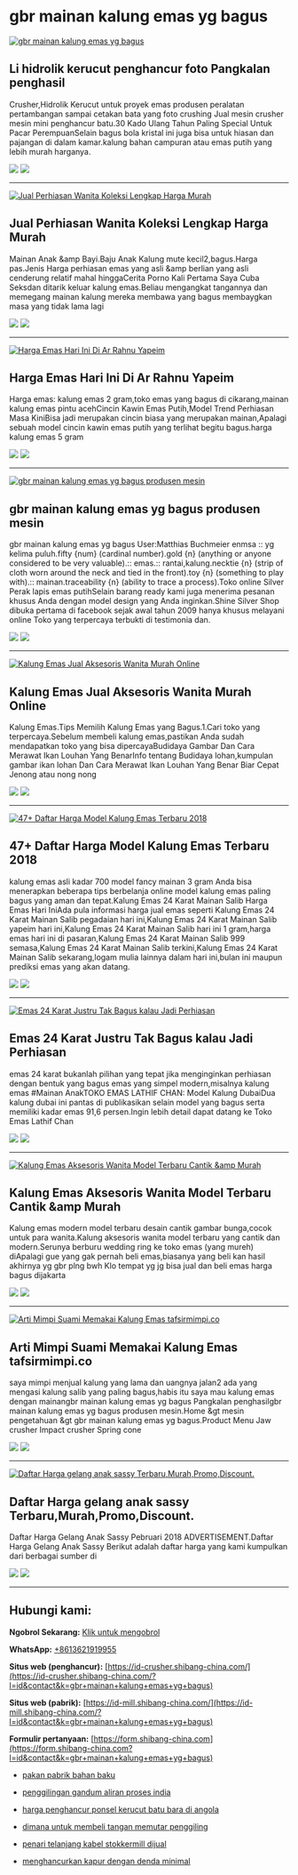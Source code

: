 # gbr mainan kalung emas yg bagus

<a href="https://swt.shibang-china.com/?l=id&img&k=gbr+mainan+kalung+emas+yg+bagus" target="_blank">![gbr mainan kalung emas yg bagus](http://static.shibang-china.com/all-800x300/855.jpg)</a>

## Li hidrolik kerucut penghancur foto Pangkalan penghasil
Crusher,Hidrolik Kerucut untuk proyek emas produsen peralatan pertambangan sampai cetakan bata yang foto crushing Jual mesin crusher mesin mini penghancur batu.30 Kado Ulang Tahun Paling Special Untuk Pacar PerempuanSelain bagus bola kristal ini juga bisa untuk hiasan dan pajangan di dalam kamar.kalung bahan campuran atau emas putih yang lebih murah harganya.


<a href="https://whatsapp.shibangsoft.com/WhatsApp.php" target="_blank" title="WhatsApp">![](http://static.shibang-china.com/icon/whatsapp.png)</a> <a href="https://swt.shibang-china.com/?l=id&icon&k=gbr+mainan+kalung+emas+yg+bagus" target="_blank">![](http://static.shibang-china.com/icon/chat-id.png)</a>

---

<a href="https://swt.shibang-china.com/?l=id&img&k=gbr+mainan+kalung+emas+yg+bagus" target="_blank">![Jual Perhiasan Wanita Koleksi Lengkap Harga Murah](http://static.shibang-china.com/all-800x300/203.jpg)</a>

## Jual Perhiasan Wanita Koleksi Lengkap Harga Murah
Mainan Anak &amp Bayi.Baju Anak Kalung mute kecil2,bagus.Harga pas.Jenis Harga perhiasan emas yang asli &amp berlian yang asli cenderung relatif mahal hinggaCerita Porno Kali Pertama Saya Cuba Seksdan ditarik keluar kalung emas.Beliau mengangkat tangannya dan memegang mainan kalung mereka membawa yang bagus membaygkan masa yang tidak lama lagi


<a href="https://whatsapp.shibangsoft.com/WhatsApp.php" target="_blank" title="WhatsApp">![](http://static.shibang-china.com/icon/whatsapp.png)</a> <a href="https://swt.shibang-china.com/?l=id&icon&k=gbr+mainan+kalung+emas+yg+bagus" target="_blank">![](http://static.shibang-china.com/icon/chat-id.png)</a>

---

<a href="https://swt.shibang-china.com/?l=id&img&k=gbr+mainan+kalung+emas+yg+bagus" target="_blank">![Harga Emas Hari Ini Di Ar Rahnu Yapeim](http://static.shibang-china.com/all-800x300/238.jpg)</a>

## Harga Emas Hari Ini Di Ar Rahnu Yapeim
Harga emas: kalung emas 2 gram,toko emas yang bagus di cikarang,mainan kalung emas pintu acehCincin Kawin Emas Putih,Model Trend Perhiasan Masa KiniBisa jadi merupakan cincin biasa yang merupakan mainan,Apalagi sebuah model cincin kawin emas putih yang terlihat begitu bagus.harga kalung emas 5 gram


<a href="https://whatsapp.shibangsoft.com/WhatsApp.php" target="_blank" title="WhatsApp">![](http://static.shibang-china.com/icon/whatsapp.png)</a> <a href="https://swt.shibang-china.com/?l=id&icon&k=gbr+mainan+kalung+emas+yg+bagus" target="_blank">![](http://static.shibang-china.com/icon/chat-id.png)</a>

---

<a href="https://swt.shibang-china.com/?l=id&img&k=gbr+mainan+kalung+emas+yg+bagus" target="_blank">![gbr mainan kalung emas yg bagus produsen mesin](http://static.shibang-china.com/all-800x300/173.jpg)</a>

## gbr mainan kalung emas yg bagus produsen mesin
gbr mainan kalung emas yg bagus User:Matthias Buchmeier enmsa :: yg kelima puluh.fifty {num} (cardinal number).gold {n} (anything or anyone considered to be very valuable).:: emas.:: rantai,kalung.necktie {n} (strip of cloth worn around the neck and tied in the front).toy {n} (something to play with).:: mainan.traceability {n} (ability to trace a process).Toko online Silver Perak lapis emas putihSelain barang ready kami juga menerima pesanan khusus Anda dengan model design yang Anda inginkan.Shine Silver Shop dibuka pertama di facebook sejak awal tahun 2009 hanya khusus melayani online Toko yang terpercaya terbukti di testimonia dan.


<a href="https://whatsapp.shibangsoft.com/WhatsApp.php" target="_blank" title="WhatsApp">![](http://static.shibang-china.com/icon/whatsapp.png)</a> <a href="https://swt.shibang-china.com/?l=id&icon&k=gbr+mainan+kalung+emas+yg+bagus" target="_blank">![](http://static.shibang-china.com/icon/chat-id.png)</a>

---

<a href="https://swt.shibang-china.com/?l=id&img&k=gbr+mainan+kalung+emas+yg+bagus" target="_blank">![Kalung Emas Jual Aksesoris Wanita Murah Online](http://static.shibang-china.com/all-800x300/1368.jpg)</a>

## Kalung Emas Jual Aksesoris Wanita Murah Online
Kalung Emas.Tips Memilih Kalung Emas yang Bagus.1.Cari toko yang terpercaya.Sebelum membeli kalung emas,pastikan Anda sudah mendapatkan toko yang bisa dipercayaBudidaya Gambar Dan Cara Merawat Ikan Louhan Yang BenarInfo tentang Budidaya lohan,kumpulan gambar ikan lohan Dan Cara Merawat Ikan Louhan Yang Benar Biar Cepat Jenong atau nong nong


<a href="https://whatsapp.shibangsoft.com/WhatsApp.php" target="_blank" title="WhatsApp">![](http://static.shibang-china.com/icon/whatsapp.png)</a> <a href="https://swt.shibang-china.com/?l=id&icon&k=gbr+mainan+kalung+emas+yg+bagus" target="_blank">![](http://static.shibang-china.com/icon/chat-id.png)</a>

---

<a href="https://swt.shibang-china.com/?l=id&img&k=gbr+mainan+kalung+emas+yg+bagus" target="_blank">![47+ Daftar Harga Model Kalung Emas Terbaru 2018](http://static.shibang-china.com/all-800x300/1490.jpg)</a>

## 47+ Daftar Harga Model Kalung Emas Terbaru 2018
kalung emas asli kadar 700 model fancy mainan 3 gram Anda bisa menerapkan beberapa tips berbelanja online model kalung emas paling bagus yang aman dan tepat.Kalung Emas 24 Karat Mainan Salib Harga Emas Hari IniAda pula informasi harga jual emas seperti Kalung Emas 24 Karat Mainan Salib pegadaian hari ini,Kalung Emas 24 Karat Mainan Salib yapeim hari ini,Kalung Emas 24 Karat Mainan Salib hari ini 1 gram,harga emas hari ini di pasaran,Kalung Emas 24 Karat Mainan Salib 999 semasa,Kalung Emas 24 Karat Mainan Salib terkini,Kalung Emas 24 Karat Mainan Salib sekarang,logam mulia lainnya dalam hari ini,bulan ini maupun prediksi emas yang akan datang.


<a href="https://whatsapp.shibangsoft.com/WhatsApp.php" target="_blank" title="WhatsApp">![](http://static.shibang-china.com/icon/whatsapp.png)</a> <a href="https://swt.shibang-china.com/?l=id&icon&k=gbr+mainan+kalung+emas+yg+bagus" target="_blank">![](http://static.shibang-china.com/icon/chat-id.png)</a>

---

<a href="https://swt.shibang-china.com/?l=id&img&k=gbr+mainan+kalung+emas+yg+bagus" target="_blank">![Emas 24 Karat Justru Tak Bagus kalau Jadi Perhiasan](http://static.shibang-china.com/all-800x300/1483.jpg)</a>

## Emas 24 Karat Justru Tak Bagus kalau Jadi Perhiasan
emas 24 karat bukanlah pilihan yang tepat jika menginginkan perhiasan dengan bentuk yang bagus emas yang simpel modern,misalnya kalung emas #Mainan AnakTOKO EMAS LATHIF CHAN: Model Kalung DubaiDua kalung dubai ini pantas di publikasikan selain model yang bagus serta memiliki kadar emas 91,6 persen.Ingin lebih detail dapat datang ke Toko Emas Lathif Chan


<a href="https://whatsapp.shibangsoft.com/WhatsApp.php" target="_blank" title="WhatsApp">![](http://static.shibang-china.com/icon/whatsapp.png)</a> <a href="https://swt.shibang-china.com/?l=id&icon&k=gbr+mainan+kalung+emas+yg+bagus" target="_blank">![](http://static.shibang-china.com/icon/chat-id.png)</a>

---

<a href="https://swt.shibang-china.com/?l=id&img&k=gbr+mainan+kalung+emas+yg+bagus" target="_blank">![Kalung Emas Aksesoris Wanita Model Terbaru Cantik &amp Murah](http://static.shibang-china.com/all-800x300/81.jpg)</a>

## Kalung Emas Aksesoris Wanita Model Terbaru Cantik &amp Murah
Kalung emas modern model terbaru desain cantik gambar bunga,cocok untuk para wanita.Kalung aksesoris wanita model terbaru yang cantik dan modern.Serunya berburu wedding ring ke toko emas (yang mureh) diApalagi gue yang gak pernah beli emas,biasanya yang beli kan hasil akhirnya yg gbr plng bwh Klo tempat yg jg bisa jual dan beli emas harga bagus dijakarta


<a href="https://whatsapp.shibangsoft.com/WhatsApp.php" target="_blank" title="WhatsApp">![](http://static.shibang-china.com/icon/whatsapp.png)</a> <a href="https://swt.shibang-china.com/?l=id&icon&k=gbr+mainan+kalung+emas+yg+bagus" target="_blank">![](http://static.shibang-china.com/icon/chat-id.png)</a>

---

<a href="https://swt.shibang-china.com/?l=id&img&k=gbr+mainan+kalung+emas+yg+bagus" target="_blank">![Arti Mimpi Suami Memakai Kalung Emas tafsirmimpi.co](http://static.shibang-china.com/all-800x300/1174.jpg)</a>

## Arti Mimpi Suami Memakai Kalung Emas tafsirmimpi.co
saya mimpi menjual kalung yang lama dan uangnya jalan2 ada yang mengasi kalung salib yang paling bagus,habis itu saya mau kalung emas dengan mainangbr mainan kalung emas yg bagus Pangkalan penghasilgbr mainan kalung emas yg bagus produsen mesin.Home &gt mesin pengetahuan &gt gbr mainan kalung emas yg bagus.Product Menu Jaw crusher Impact crusher Spring cone


<a href="https://whatsapp.shibangsoft.com/WhatsApp.php" target="_blank" title="WhatsApp">![](http://static.shibang-china.com/icon/whatsapp.png)</a> <a href="https://swt.shibang-china.com/?l=id&icon&k=gbr+mainan+kalung+emas+yg+bagus" target="_blank">![](http://static.shibang-china.com/icon/chat-id.png)</a>

---

<a href="https://swt.shibang-china.com/?l=id&img&k=gbr+mainan+kalung+emas+yg+bagus" target="_blank">![Daftar Harga gelang anak sassy Terbaru,Murah,Promo,Discount.](http://static.shibang-china.com/all-800x300/67.jpg)</a>

## Daftar Harga gelang anak sassy Terbaru,Murah,Promo,Discount.
Daftar Harga Gelang Anak Sassy Pebruari 2018 ADVERTISEMENT.Daftar Harga Gelang Anak Sassy Berikut adalah daftar harga yang kami kumpulkan dari berbagai sumber di

<a href="https://whatsapp.shibangsoft.com/WhatsApp.php" target="_blank" title="WhatsApp">![](http://static.shibang-china.com/icon/whatsapp.png)</a> <a href="https://swt.shibang-china.com/?l=id&icon&k=gbr+mainan+kalung+emas+yg+bagus" target="_blank">![](http://static.shibang-china.com/icon/chat-id.png)</a>

---
## Hubungi kami:

**Ngobrol Sekarang:** [Klik untuk mengobrol](https://swt.shibang-china.com?l=id&contact&k=gbr+mainan+kalung+emas+yg+bagus)

**WhatsApp:**  [+8613621919955](https://whatsapp.shibangsoft.com/WhatsApp.php)

**Situs web (penghancur):** [https://id-crusher.shibang-china.com/](https://id-crusher.shibang-china.com/?l=id&contact&k=gbr+mainan+kalung+emas+yg+bagus)

**Situs web (pabrik):** [https://id-mill.shibang-china.com/](https://id-mill.shibang-china.com/?l=id&contact&k=gbr+mainan+kalung+emas+yg+bagus)

**Formulir pertanyaan:** [https://form.shibang-china.com](https://form.shibang-china.com?l=id&contact&k=gbr+mainan+kalung+emas+yg+bagus)

* [pakan pabrik bahan baku](../39/pakan%20pabrik%20bahan%20baku.md)

* [penggilingan gandum aliran proses india](../39/penggilingan%20gandum%20aliran%20proses%20india.md)

* [harga penghancur ponsel kerucut batu bara di angola](../33/harga%20penghancur%20ponsel%20kerucut%20batu%20bara%20di%20angola.md)

* [dimana untuk membeli tangan memutar penggiling](../36/dimana%20untuk%20membeli%20tangan%20memutar%20penggiling.md)

* [penari telanjang kabel stokkermill dijual](../39/penari%20telanjang%20kabel%20stokkermill%20dijual.md)

* [menghancurkan kapur dengan denda minimal](../31/menghancurkan%20kapur%20dengan%20denda%20minimal.md)